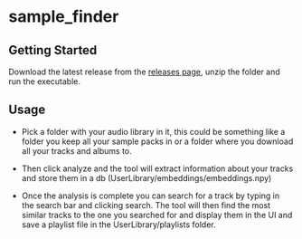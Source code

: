 # sample_finder
## Getting Started
Download the latest release from the [releases page](https://github.com/jake-drysdale/sample_finder/releases), unzip the folder and run the executable.

## Usage
- Pick a folder with your audio library in it, this could be something like a folder you keep all your sample packs in or a folder where you download all your tracks and albums to. 

- Then click analyze and the tool will extract information about your tracks and store them in a db (UserLibrary/embeddings/embeddings.npy)

- Once the analysis is complete you can search for a track by typing in the search bar and clicking search. The tool will then find the most similar tracks to the one you searched for and display them in the UI and save a playlist file in the UserLibrary/playlists folder.
